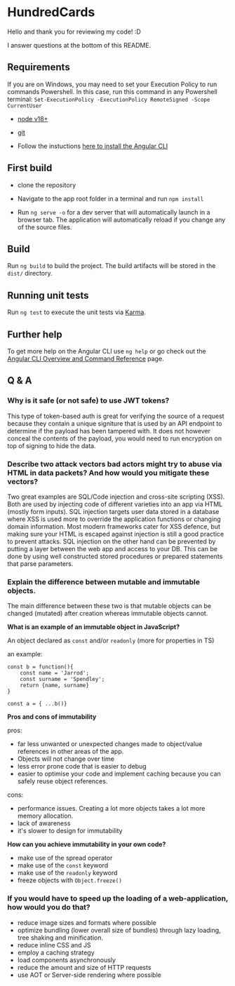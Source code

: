 # HundredCards

Hello and thank you for reviewing my code! :D

I answer questions at the bottom of this README.

## Requirements

If you are on Windows, you may need to set your Execution Policy to run commands Powershell. In this case, run this command in any Powershell terminal: `Set-ExecutionPolicy -ExecutionPolicy RemoteSigned -Scope CurrentUser`

- [node v18+](https://nodejs.org/en/blog/release/v18.12.0)

- [git](https://git-scm.com/book/en/v2/Getting-Started-Installing-Git)

- Follow the instuctions [here to install the Angular CLI](https://v17.angular.io/cli)

## First build

- clone the repository

- Navigate to the app root folder in a terminal and run `npm install`

- Run `ng serve -o` for a dev server that will automatically launch in a browser tab. The application will automatically reload if you change any of the source files.

## Build

Run `ng build` to build the project. The build artifacts will be stored in the `dist/` directory.

## Running unit tests

Run `ng test` to execute the unit tests via [Karma](https://karma-runner.github.io).

## Further help

To get more help on the Angular CLI use `ng help` or go check out the [Angular CLI Overview and Command Reference](https://angular.io/cli) page.

## Q & A

### Why is it safe (or not safe) to use JWT tokens?

This type of token-based auth is great for verifying the source of a request because they contain a unique signiture that is used by an API endpoint to determine if the payload has been tampered with.
It does not however conceal the contents of the payload, you would need to run encryption on top of signing to hide the data.

### Describe two attack vectors bad actors might try to abuse via HTML in data packets? And how would you mitigate these vectors?

Two great examples are SQL/Code injection and cross-site scripting (XSS). Both are used by injecting code of different varieties into an app via HTML (mostly form inputs). SQL injection targets user data stored in a database where XSS is used more to override the application functions or changing domain information. Most modern frameworks cater for XSS defence, but making sure your HTML is escaped against injection is still a good practice to prevent attacks. SQL injection on the other hand can be prevented by putting a layer between the web app and access to your DB. This can be done by using well constructed stored procedures or prepared statements that parse parameters.

### Explain the difference between mutable and immutable objects.

The main difference between these two is that mutable objects can be changed (mutated) after creation whereas immutable objects cannot.

**What is an example of an immutable object in JavaScript?**

An object declared as `const` and/or `readonly` (more for properties in TS)

an example:

```
const b = function(){
    const name = 'Jarrod';
    const surname = 'Spendley';
    return {name, surname}
}

const a = { ...b()}
```

**Pros and cons of immutability**

pros:

- far less unwanted or unexpected changes made to object/value references in other areas of the app.
- Objects will not change over time
- less error prone code that is easier to debug
- easier to optimise your code and implement caching because you can safely reuse object references.

cons:

- performance issues. Creating a lot more objects takes a lot more memory allocation.
- lack of awareness
- it's slower to design for immutability

**How can you achieve immutability in your own code?**

- make use of the spread operator
- make use of the `const` keyword
- make use of the `readonly` keyword
- freeze objects with `Object.freeze()`

### If you would have to speed up the loading of a web-application, how would you do that?

- reduce image sizes and formats where possible
- optimize bundling (lower overall size of bundles) through lazy loading, tree shaking and minification.
- reduce inline CSS and JS
- employ a caching strategy
- load components asynchronously
- reduce the amount and size of HTTP requests
- use AOT or Server-side rendering where possible
